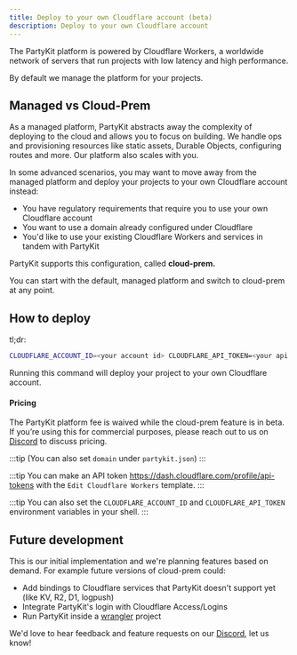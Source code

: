 ```yaml
---
title: Deploy to your own Cloudflare account (beta)
description: Deploy to your own Cloudflare account
---
```


The PartyKit platform is powered by Cloudflare Workers, a worldwide network of servers that run projects with low latency and high performance.

By default we manage the platform for your projects.

## Managed vs Cloud-Prem

As a managed platform, PartyKit abstracts away the complexity of deploying to the cloud and allows you to focus on building. We handle ops and provisioning resources like static assets, Durable Objects, configuring routes and more. Our platform also scales with you.

In some advanced scenarios, you may want to move away from the managed platform and deploy your projects to your own Cloudflare account instead:

- You have regulatory requirements that require you to use your own Cloudflare account
- You want to use a domain already configured under Cloudflare
- You'd like to use your existing Cloudflare Workers and services in tandem with PartyKit

PartyKit supports this configuration, called **cloud-prem.**

You can start with the default, managed platform and switch to cloud-prem at any point.

## How to deploy

tl;dr:

```bash
CLOUDFLARE_ACCOUNT_ID=<your account id> CLOUDFLARE_API_TOKEN=<your api token> npx partykit deploy --domain partykit.domain.com
```

Running this command will deploy your project to your own Cloudflare account.

#### Pricing

The PartyKit platform fee is waived while the cloud-prem feature is in beta. If you’re using this for commercial purposes, please reach out to us on [Discord](https://discord.gg/GJwKKTcQ7W) to discuss pricing.

:::tip
(You can also set `domain` under `partykit.json`)
:::

:::tip
You can make an API token https://dash.cloudflare.com/profile/api-tokens with the `Edit Cloudflare Workers` template.
:::

:::tip
You can also set the `CLOUDFLARE_ACCOUNT_ID` and `CLOUDFLARE_API_TOKEN` environment variables in your shell.
:::

## Future development

This is our initial implementation and we're planning features based on demand. For example future versions of cloud-prem could:

- Add bindings to Cloudflare services that PartyKit doesn't support yet (like KV, R2, D1, logpush)
- Integrate PartyKit's login with Cloudflare Access/Logins
- Run PartyKit inside a [wrangler](https://developers.cloudflare.com/workers/wrangler/) project

We'd love to hear feedback and feature requests on our [Discord](https://discord.gg/GJwKKTcQ7W), let us know!
